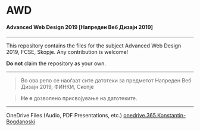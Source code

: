 # AWD
#### Advanced Web Design 2019 [Напреден Веб Дизајн 2019]
*** 
This repository contains the files for the subject Advanced Web Design 2019, FCSE, Skopje.
Any contribution is welcome!

**Do not** claim the repository as your own.
***
> Во ова репо се наоѓаат сите датотеки за предметот Напреден Веб Дизајн 2019, ФИНКИ, Скопје

> **Не е** дозволено присвојување на датотеките.
***
OneDrive Files (Audio, PDF Presentations, etc.) [onedrive.365.Konstantin-Bogdanoski](https://finkiukim-my.sharepoint.com/:f:/g/personal/konstantin_bogdanoski_students_finki_ukim_mk/EoBxV_NF5MpMlYeYahNqtR0BNsiMgNutm6zM_FRM5M-RbA?e=EVhSUS)
